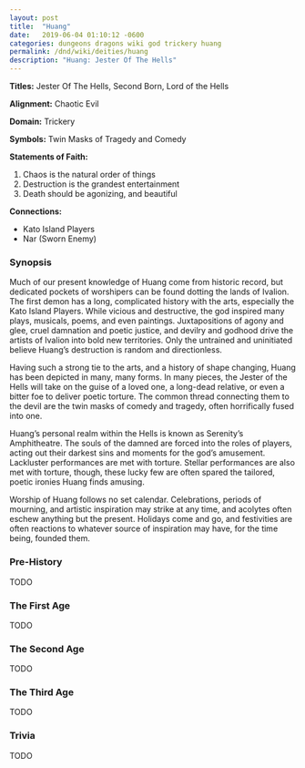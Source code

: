 ```yaml
---
layout: post
title:  "Huang"
date:   2019-06-04 01:10:12 -0600
categories: dungeons dragons wiki god trickery huang
permalink: /dnd/wiki/deities/huang
description: "Huang: Jester Of The Hells"
---
```


**Titles:** Jester Of The Hells, Second Born, Lord of the Hells

**Alignment:** Chaotic Evil

**Domain:** Trickery

**Symbols:** Twin Masks of Tragedy and Comedy

**Statements of Faith:**

1. Chaos is the natural order of things
2. Destruction is the grandest entertainment
3. Death should be agonizing, and beautiful

**Connections:**

- Kato Island Players
- Nar (Sworn Enemy)

### Synopsis

Much of our present knowledge of Huang come from historic record, but dedicated pockets of worshipers can be found dotting the lands of Ivalion.
The first demon has a long, complicated history with the arts, especially the Kato Island Players.
While vicious and destructive, the god inspired many plays, musicals, poems, and even paintings.
Juxtapositions of agony and glee, cruel damnation and poetic justice, and devilry and godhood drive the artists of Ivalion into bold new territories.
Only the untrained and uninitiated believe Huang’s destruction is random and directionless.

Having such a strong tie to the arts, and a history of shape changing, Huang has been depicted in many, many forms.
In many pieces, the Jester of the Hells will take on the guise of a loved one, a long-dead relative, or even a bitter foe to deliver poetic torture.
The common thread connecting them to the devil are the twin masks of comedy and tragedy, often horrifically fused into one.

Huang’s personal realm within the Hells is known as Serenity’s Amphitheatre.
The souls of the damned are forced into the roles of players, acting out their darkest sins and moments for the god’s amusement.
Lackluster performances are met with torture.
Stellar performances are also met with torture, though, these lucky few are often spared the tailored, poetic ironies Huang finds amusing.

Worship of Huang follows no set calendar.
Celebrations, periods of mourning, and artistic inspiration may strike at any time, and acolytes often eschew anything but the present.
Holidays come and go, and festivities are often reactions to whatever source of inspiration may have, for the time being, founded them.

### Pre-History

TODO

### The First Age

TODO

### The Second Age

TODO

### The Third Age

TODO

### Trivia

TODO
